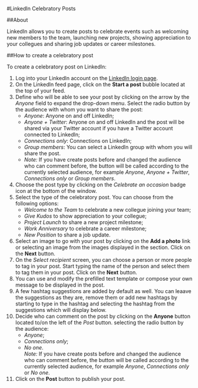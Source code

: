 #LinkedIn Celebratory Posts

##About

LinkedIn allows you to create posts to celebrate events such as welcoming new members to the team, launching new projects, showing appreciation to your collegues and sharing job updates or career milestones.

##How to create a celebratory post

To create a celebratory post on LinkedIn:
1. Log into your LinkedIn account on the [LinkedIn login page](https://www.linkedin.com/login).
2. On the LinkedIn feed page, click on the **Start a post** bubble located at the top of your feed.
3. Define who will be able to see your post by clicking on the arrow by the *Anyone* field to expand the drop-down menu. Select the radio button by the audience with whom you want to share the post:
    - *Anyone*: Anyone on and off LinkedIn;
    - *Anyone + Twitter*: Anyone on and off LinkedIn and the post will be shared via your Twitter account if you have a Twitter account connected to LinkedIn;
    - *Connections only*: Connections on LinkedIn;
    - *Group members*: You can select a LinkedIn group with whom you will share the post. 
    - *_Note:_* If you have create posts before and changed the audience who can comment before, the button will be called according to the currently selected audience, for example *Anyone*, *Anyone + Twitter*, *Connections only* or *Group members*.
4. Choose the post type by clicking on the *Celebrate an occasion* badge icon at the bottom of the window.
5. Select the type of the celebratory post. You can choose from the following options:
    - *Welcome to the Team* to celebrate a new collegue joining your team;
    - *Give Kudos* to show appreciation to your collegue;
    - *Project Launch* to share a new project milestone;
    - *Work Anniversary* to celebrate a career milestone;
    - *New Position* to share a job update.
6. Select an image to go with your post by clicking on the **Add a photo** link or selecting an image from the images displayed in the section. Click on the **Next** button.
7. On the *Select recipient* screen, you can choose a person or more people to tag in your post. Start typing the name of the person and select them to tag them in your post. Click on the **Next** button.
8. You can use and modify the prefilled text template or compose your own message to be displayed in the post.
9. A few hashtag suggestions are added by default as well. You can leaave the suggestions as they are, remove them or add new hashtags by starting to type in the hashtag and selecting the hashtag from the suggestions which will display below.
10. Decide who can comment on the post by clicking on the **Anyone** button located to/on the left of the *Post* button. selecting the radio button by the audience:
    - *Anyone*;
    - *Connections only*;
    - *No one*.   
*_Note:_* If you have create posts before and changed the audience who can comment before, the button will be called according to the currently selected audience, for example *Anyone*, *Connections only* or *No one*.
11. Click on the **Post** button to publish your post.
